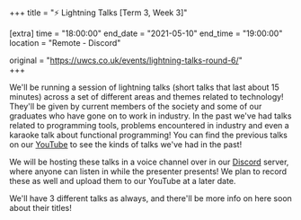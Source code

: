 +++
title = "⚡ Lightning Talks [Term 3, Week 3]"

[extra]
time = "18:00:00"
end_date = "2021-05-10"
end_time = "19:00:00"
location = "Remote - Discord"

original = "https://uwcs.co.uk/events/lightning-talks-round-6/"    
+++

We'll be running a session of lightning talks (short talks that last about 15 minutes) across a set of different areas and themes related to technology\! They'll be given by current members of the society and some of our graduates who have gone on to work in industry. In the past we've had talks related to programming tools, problems encountered in industry and even a karaoke talk about functional programming\! You can find the previous talks on our [YouTube](https://www.youtube.com/playlist?list=PLM7py5yAB4FxS3FzpBD4BA29M6Ue5qyVe) to see the kinds of talks we've had in the past\!

We will be hosting these talks in a voice channel over in our [Discord](https://discord.uwcs.uk) server, where anyone can listen in while the presenter presents\! We plan to record these as well and upload them to our YouTube at a later date.

We'll have 3 different talks as always, and there'll be more info on here soon about their titles\!

